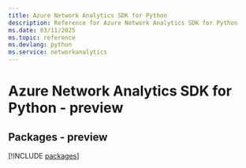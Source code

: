 ```yaml
---
title: Azure Network Analytics SDK for Python
description: Reference for Azure Network Analytics SDK for Python
ms.date: 03/11/2025
ms.topic: reference
ms.devlang: python
ms.service: networkanalytics
---
```

# Azure Network Analytics SDK for Python - preview
## Packages - preview
[!INCLUDE [packages](network-analytics-index.md)]